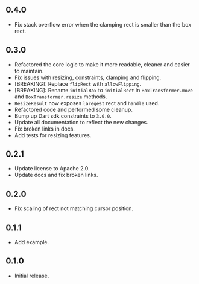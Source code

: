 ## 0.4.0

- Fix stack overflow error when the clamping rect is smaller than the box rect.

## 0.3.0

- Refactored the core logic to make it more readable, cleaner and easier to maintain.
- Fix issues with resizing, constraints, clamping and flipping.
- [BREAKING]: Replace `flipRect` with `allowFlipping`.
- [BREAKING]: Rename `initialBox` to `initialRect` in `BoxTransformer.move` and `BoxTransformer.resize` methods.
- `ResizeResult` now exposes `laregest` rect and `handle` used.
- Refactored code and performed some cleanup.
- Bump up Dart sdk constraints to `3.0.0`.
- Update all documentation to reflect the new changes.
- Fix broken links in docs.
- Add tests for resizing features.

## 0.2.1

- Update license to Apache 2.0.
- Update docs and fix broken links.

## 0.2.0

- Fix scaling of rect not matching cursor position.

## 0.1.1

 - Add example.

## 0.1.0

- Initial release.
